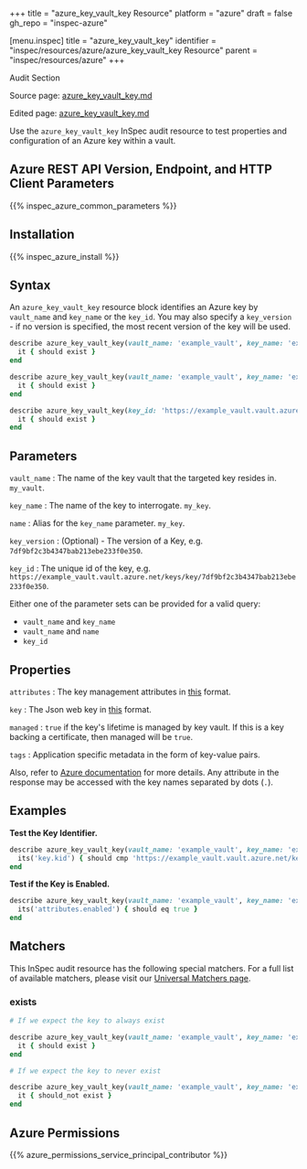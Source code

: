 +++
title = "azure_key_vault_key Resource"
platform = "azure"
draft = false
gh_repo = "inspec-azure"

[menu.inspec]
title = "azure_key_vault_key"
identifier = "inspec/resources/azure/azure_key_vault_key Resource"
parent = "inspec/resources/azure"
+++

<div class="admonition-note">
<p class="admonition-note-title">Audit Section</p>
<div class="admonition-note-text">
<p>Source page: <a href="https://github.com/inspec/inspec-azure/blob/main/docs/resources/azure_key_vault_key.md">azure_key_vault_key.md</a></p>
<p>Edited page: <a href="https://github.com/ianmadd/inspec-azure/blob/im/hugo/docs-chef-io/content/inspec/resources/azure_key_vault_key.md">azure_key_vault_key.md</a></p>
</div>
</div>



Use the `azure_key_vault_key` InSpec audit resource to test properties and configuration of an Azure key within a vault.

## Azure REST API Version, Endpoint, and HTTP Client Parameters

{{% inspec_azure_common_parameters %}}

## Installation

{{% inspec_azure_install %}}

## Syntax

An `azure_key_vault_key` resource block identifies an Azure key by `vault_name` and `key_name` or the `key_id`.
You may also specify a `key_version` - if no version is specified, the most recent version of the key will be used.
```ruby
describe azure_key_vault_key(vault_name: 'example_vault', key_name: 'example_key') do
  it { should exist }
end
```
```ruby
describe azure_key_vault_key(vault_name: 'example_vault', key_name: 'example_key', key_version: '78deebed173b48e48f55abf87ed4cf71') do
  it { should exist }
end
```
```ruby
describe azure_key_vault_key(key_id: 'https://example_vault.vault.azure.net/keys/key/7df9bf2c3b4347bab213ebe233f0e350') do
  it { should exist }
end
```

## Parameters

`vault_name`
: The name of the key vault that the targeted key resides in. `my_vault`.

`key_name`
: The name of the key to interrogate. `my_key`.

`name`
: Alias for the `key_name` parameter. `my_key`.

`key_version`
: (Optional) - The version of a Key, e.g. `7df9bf2c3b4347bab213ebe233f0e350`.

`key_id`
: The unique id of the key, e.g. `https://example_vault.vault.azure.net/keys/key/7df9bf2c3b4347bab213ebe233f0e350`.

Either one of the parameter sets can be provided for a valid query:
- `vault_name` and `key_name`
- `vault_name` and `name`
- `key_id`

## Properties

`attributes`
: The key management attributes in [this](https://docs.microsoft.com/en-us/rest/api/keyvault/getkey/getkey#keyattributes) format.

`key`
: The Json web key in [this](https://docs.microsoft.com/en-us/rest/api/keyvault/getkey/getkey#jsonwebkey) format.

`managed`
: `true` if the key's lifetime is managed by key vault. If this is a key backing a certificate, then managed will be `true`.

`tags`
: Application specific metadata in the form of key-value pairs.

Also, refer to [Azure documentation](https://docs.microsoft.com/en-us/rest/api/keyvault/getkey/getkey#keybundle) for more details. 
Any attribute in the response may be accessed with the key names separated by dots (`.`).

## Examples

**Test the Key Identifier.**

```ruby
describe azure_key_vault_key(vault_name: 'example_vault', key_name: 'example_key', key_version: '7df9bf2c3b4347bab213ebe233f0e350') do
  its('key.kid') { should cmp 'https://example_vault.vault.azure.net/keys/key/7df9bf2c3b4347bab213ebe233f0e350' }
end
```
**Test if the Key is Enabled.**

```ruby
describe azure_key_vault_key(vault_name: 'example_vault', key_name: 'example_key') do
  its('attributes.enabled') { should eq true }
end
```

## Matchers

This InSpec audit resource has the following special matchers. For a full list of available matchers, please visit our [Universal Matchers page](https://docs.chef.io/inspec/matchers/).

### exists

```ruby
# If we expect the key to always exist

describe azure_key_vault_key(vault_name: 'example_vault', key_name: 'example_key') do
  it { should exist }
end

# If we expect the key to never exist

describe azure_key_vault_key(vault_name: 'example_vault', key_name: 'example_key') do
  it { should_not exist }
end
```

## Azure Permissions

{{% azure_permissions_service_principal_contributor %}}
